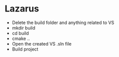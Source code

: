 # Lazarus

- Delete the build folder and anything related to VS
- mkdir build
- cd build
- cmake ..
- Open the created VS .sln file
- Build project